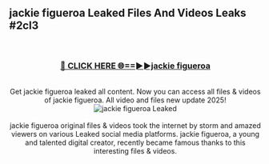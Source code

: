## jackie figueroa Leaked Files And Videos Leaks #2cl3
<br>
<div align="center">
<h3><a href="https://watchclip.my.id/jackie figueroa" rel="nofollow">🔴 CLICK HERE 🌐==►►jackie figueroa</a></h3>
<br>
Get jackie figueroa leaked all content. Now you can access all files & videos of jackie figueroa. All video and files new update 2025!
<br>
<a href="https://watchclip.my.id/jackie figueroa" rel="nofollow" data-target="animated-image.originalLink"><img src="https://i.ibb.co.com/WyWwxjT/player-gif2.gif" alt="jackie figueroa Leaked" style="max-width: 100%; display: inline-block;" data-target="animated-image.originalImage"></a>
<br><br>
jackie figueroa original files & videos took the internet by storm and amazed viewers on various Leaked social media platforms. jackie figueroa, a young and talented digital creator, recently became famous thanks to this interesting files & videos.
</div>
<br>